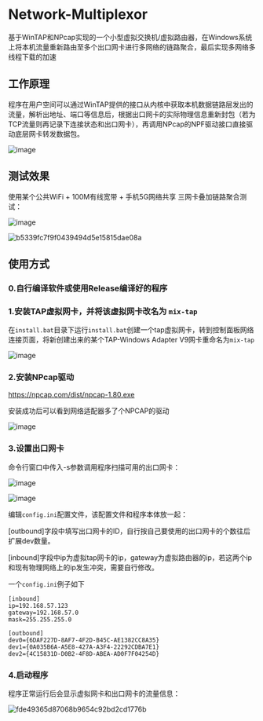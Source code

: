 # Network-Multiplexor
基于WinTAP和NPcap实现的一个小型虚拟交换机/虚拟路由器，在Windows系统上将本机流量重新路由至多个出口网卡进行多网络的链路聚合，最后实现多网络多线程下载的加速

## 工作原理

程序在用户空间可以通过WinTAP提供的接口从内核中获取本机数据链路层发出的流量，解析出地址、端口等信息后，根据出口网卡的实际物理信息重新封包（若为TCP流量则再记录下连接状态和出口网卡），再调用NPcap的NPF驱动接口直接驱动底层网卡转发数据包。

![image](https://github.com/user-attachments/assets/45b5bfb0-23b8-4204-b4d7-a2c6b46c1bb8)

## 测试效果

使用某个公共WiFi + 100M有线宽带 + 手机5G网络共享 三网卡叠加链路聚合测试：

![image](https://github.com/user-attachments/assets/225d55e4-bcea-490d-834b-cd8064026310)

![b5339fc7f9f0439494d5e15815dae08a](https://github.com/user-attachments/assets/49f5518e-a4dc-4057-a80e-a67c5ee59e64)


## 使用方式

### 0.自行编译软件或使用Release编译好的程序

### 1.安装TAP虚拟网卡，并将该虚拟网卡改名为 `mix-tap`

在`install.bat`目录下运行`install.bat`创建一个tap虚拟网卡，转到控制面板网络连接页面，将新创建出来的某个TAP-Windows Adapter V9网卡重命名为`mix-tap`

![image](https://github.com/user-attachments/assets/fc52d102-a1aa-48fc-af17-703d3e3516c7)

### 2.安装NPcap驱动

https://npcap.com/dist/npcap-1.80.exe

安装成功后可以看到网络适配器多了个NPCAP的驱动

![image](https://github.com/user-attachments/assets/d50654a0-dd2b-4263-ae69-3cd17fde16b5)

### 3.设置出口网卡

命令行窗口中传入-s参数调用程序扫描可用的出口网卡：

![image](https://github.com/user-attachments/assets/f3ae29f0-fe64-4908-840c-93937617adcb)

![image](https://github.com/user-attachments/assets/8b9c83f3-6cf2-4058-9ebe-c39ee2d95db6)

编辑`config.ini`配置文件，该配置文件和程序本体放一起：

[outbound]字段中填写出口网卡的ID，自行按自己要使用的出口网卡的个数往后扩展dev数量。

[inbound]字段中ip为虚拟tap网卡的ip，gateway为虚拟路由器的ip，若这两个ip和现有物理网络上的ip发生冲突，需要自行修改。

一个`config.ini`例子如下

```
[inbound]
ip=192.168.57.123
gateway=192.168.57.0
mask=255.255.255.0

[outbound]
dev0={6DAF227D-8AF7-4F2D-B45C-AE1382CC8A35}
dev1={0A035B6A-A5E8-427A-A3F4-22292CDBA7E1}
dev2={4C15831D-D0B2-4F8D-ABEA-AD0F7F04254D}
```

### 4.启动程序

程序正常运行后会显示虚拟网卡和出口网卡的流量信息：

![fde49365d87068b9654c92bd2cd1776b](https://github.com/user-attachments/assets/3053a9bc-5a59-4419-a50e-f04909af122e)



